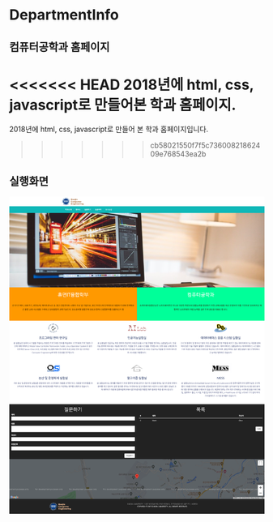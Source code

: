 # DepartmentInfo

## 컴퓨터공학과 홈페이지

<<<<<<< HEAD
2018년에 html, css, javascript로 만들어본 학과 홈페이지. 
=======
2018년에 html, css, javascript로 만들어 본 학과 홈페이지입니다. 
>>>>>>> cb58021550f7f5c73600821862409e768543ea2b


## 실행화면

<img src="/img/screen_capture.png" width="700" heigth="370">
